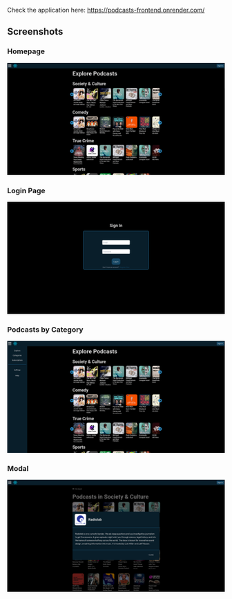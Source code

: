 Check the application here: https://podcasts-frontend.onrender.com/

## Screenshots
### Homepage
![Homepage](./scrs/homepage.png)

### Login Page
![Login Page](./scrs/login.png)

### Podcasts by Category
![Categories](./scrs/podbycat.png)

### Modal
![Modal](./scrs/modal.png)

